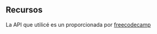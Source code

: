 ## Recursos

La API que utilicé es un proporcionada por [freecodecamp](https://forum.freecodecamp.org/t/free-api-inspirational-quotes-json-with-code-examples/311373)
